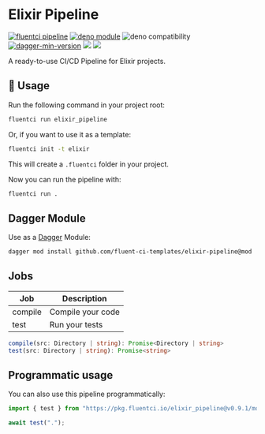 # Elixir Pipeline

[![fluentci pipeline](https://img.shields.io/badge/dynamic/json?label=pkg.fluentci.io&labelColor=%23000&color=%23460cf1&url=https%3A%2F%2Fapi.fluentci.io%2Fv1%2Fpipeline%2Felixir_pipeline&query=%24.version)](https://pkg.fluentci.io/elixir_pipeline)
[![deno module](https://shield.deno.dev/x/elixir_pipeline)](https://deno.land/x/elixir_pipeline)
![deno compatibility](https://shield.deno.dev/deno/^1.42)
[![dagger-min-version](https://img.shields.io/badge/dagger-v0.11.7-blue?color=3D66FF&labelColor=000000)](https://dagger.io)
[![](https://jsr.io/badges/@fluentci/elixir)](https://jsr.io/@fluentci/elixir)
[![](https://img.shields.io/codecov/c/gh/fluent-ci-templates/elixir-pipeline)](https://codecov.io/gh/fluent-ci-templates/elixir-pipeline)

A ready-to-use CI/CD Pipeline for Elixir projects.


## 🚀 Usage

Run the following command in your project root:

```bash
fluentci run elixir_pipeline
```

Or, if you want to use it as a template:

```bash
fluentci init -t elixir
```

This will create a `.fluentci` folder in your project.

Now you can run the pipeline with:

```bash
fluentci run .
```

## Dagger Module

Use as a [Dagger](https://dagger.io) Module:

```bash
dagger mod install github.com/fluent-ci-templates/elixir-pipeline@mod
```

## Jobs

| Job     | Description      |
| ------- | ---------------- |
| compile | Compile your code |
| test    | Run your tests   |

```typescript
compile(src: Directory | string): Promise<Directory | string>
test(src: Directory | string): Promise<string>
```

## Programmatic usage

You can also use this pipeline programmatically:

```ts
import { test } from "https://pkg.fluentci.io/elixir_pipeline@v0.9.1/mod.ts";

await test(".");
```
